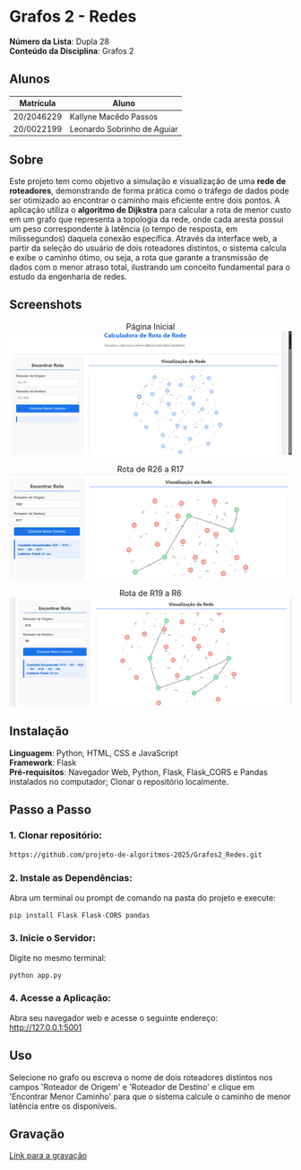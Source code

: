 # Grafos 2 - Redes 

**Número da Lista**: Dupla 28<br>
**Conteúdo da Disciplina**: Grafos 2<br>

## Alunos
|Matrícula | Aluno |
| -- | -- |
| 20/2046229  |  Kallyne Macêdo Passos |
| 20/0022199  | Leonardo Sobrinho de Aguiar |

## Sobre 
Este projeto tem como objetivo a simulação e visualização de uma **rede de roteadores**, demonstrando de forma prática como o tráfego de dados pode ser otimizado ao encontrar o caminho mais eficiente entre dois pontos. A aplicação utiliza o **algoritmo de Dijkstra** para calcular a rota de menor custo em um grafo que representa a topologia da rede, onde cada aresta possui um peso correspondente à latência (o tempo de resposta, em milissegundos) daquela conexão específica. Através da interface web, a partir da seleção do usuário de dois roteadores distintos, o sistema calcula e exibe o caminho ótimo, ou seja, a rota que garante a transmissão de dados com o menor atraso total, ilustrando um conceito fundamental para o estudo da engenharia de redes.

## Screenshots

<center>

Página Inicial
![](images/image-1.png)

Rota de R26 a R17
![](images/image-2.png)

Rota de R19 a R6    
![](images/image.png)

</center>



## Instalação 
**Linguagem**: Python, HTML, CSS e JavaScript<br>
**Framework**: Flask<br>
**Pré-requisitos**: Navegador Web, Python, Flask, Flask_CORS e Pandas instalados no computador; Clonar o repositório localmente.

## Passo a Passo
### 1. Clonar repositório:
```bash
https://github.com/projeto-de-algoritmos-2025/Grafos2_Redes.git
```
### 2. Instale as Dependências:
Abra um terminal ou prompt de comando na pasta do projeto e execute:
```bash
pip install Flask Flask-CORS pandas
```
### 3. Inicie o Servidor:
Digite no mesmo terminal:
```bash
python app.py
```
### 4. Acesse a Aplicação:
Abra seu navegador web e acesse o seguinte endereço: http://127.0.0.1:5001

## Uso

Selecione no grafo ou escreva o nome de dois roteadores distintos nos campos 'Roteador de Origem' e 'Roteador de Destino' e clique em 'Encontrar Menor Caminho' para que o sistema calcule o caminho de menor latência entre os disponíveis.

## Gravação  
[Link para a gravação](https://www.youtube.com/watch?v=MpDFBVqXzaA&feature=youtu.be)




